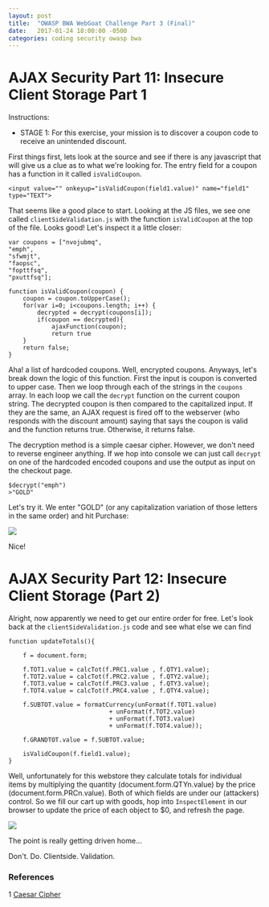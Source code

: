 ```yaml
---
layout: post
title:  "OWASP BWA WebGoat Challenge Part 3 (Final)"
date:   2017-01-24 18:00:00 -0500
categories: coding security owasp bwa
---
```

# AJAX Security Part 11: Insecure Client Storage Part 1
Instructions:
* STAGE 1: For this exercise, your mission is to discover a coupon code to receive an unintended discount.

First things first, lets look at the source and see if there is any javascript that will give us a clue as to what we're looking for. The entry field for a coupon has a function in it called ```isValidCoupon```. 

```
<input value="" onkeyup="isValidCoupon(field1.value)" name="field1" type="TEXT">
```

That seems like a good place to start. Looking at the JS files, we see one called ```clientSideValidation.js``` with the function ```isValidCoupon``` at the top of the file. Looks good! Let's inspect it a little closer:

```
var coupons = ["nvojubmq",
"emph",
"sfwmjt",
"faopsc",
"fopttfsq",
"pxuttfsq"];

function isValidCoupon(coupon) {
	coupon = coupon.toUpperCase();
	for(var i=0; i<coupons.length; i++) {
		decrypted = decrypt(coupons[i]);
		if(coupon == decrypted){
			ajaxFunction(coupon);
			return true
	}
	return false;	
}
```

Aha! a list of hardcoded coupons. Well, encrypted coupons.  Anyways, let's break down the logic of this function. First the input is coupon is converted to upper case. Then we loop through each of the strings in the ```coupons``` array. In each loop we call the ```decrypt``` function on the current coupon string. The decrypted coupon is then compared to the capitalized input. If they are the same, an AJAX request is fired off to the webserver (who responds with the discount amount) saying that says the coupon is valid and the function returns true. Otherwise, it returns false. 

The decryption method is a simple caesar cipher. However, we don't need to reverse engineer anything. If we hop into console we can just call ```decrypt``` on one of the hardcoded encoded coupons and use the output as input on the checkout page.

```
$decrypt("emph")
>"GOLD"
``` 

Let's try it. We enter "GOLD" (or any capitalization variation of those letters in the same order) and hit Purchase:

<img src="{{ site.baseurl }}/images/2017-01-24-webgoat_part_3_final/insecure-storage-1.jpg">

Nice!

# AJAX Security Part 12: Insecure Client Storage (Part 2)
Alright, now apparently we need to get our entire order for free. Let's look back at the ```clientSideValidation.js``` code and see what else we can find

```
function updateTotals(){

	f = document.form;
	
	f.TOT1.value = calcTot(f.PRC1.value , f.QTY1.value);
	f.TOT2.value = calcTot(f.PRC2.value , f.QTY2.value);
	f.TOT3.value = calcTot(f.PRC3.value , f.QTY3.value);
	f.TOT4.value = calcTot(f.PRC4.value , f.QTY4.value);	
	
	f.SUBTOT.value = formatCurrency(unFormat(f.TOT1.value) 
							+ unFormat(f.TOT2.value) 
							+ unFormat(f.TOT3.value) 
							+ unFormat(f.TOT4.value));
	
	f.GRANDTOT.value = f.SUBTOT.value;	
	
	isValidCoupon(f.field1.value);
}
```

Well, unfortunately for this webstore they calculate totals for individual items by multiplying the quantity (document.form.QTYn.value) by the price (document.form.PRCn.value). Both of which fields are under our (attackers) control. So we fill our cart up with goods, hop into ```InspectElement``` in our browser to update the price of each object to $0, and refresh the page.

<img src="{{ site.baseurl }}/images/2017-01-24-webgoat_part_3_final/insecure-storage-2.jpg">

The point is really getting driven home...

Don't. Do. Clientside. Validation.

### References

1 [Caesar Cipher][caesar]

[caesar]:https://learncryptography.com/classical-encryption/caesar-cipher